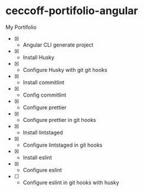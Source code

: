 # ceccoff-portifolio-angular

My Portifolio

- [x] - Angular CLI generate project
- [x] - Install Husky
- [x] - Configure Husky with git git hooks
- [x] - Install commitlint
- [x] - Config commitlint
- [x] - Configure prettier
- [x] - Configure prettier in git hooks
- [x] - Install lintstaged
- [x] - Configure lintstaged in git hooks
- [x] - Install eslint
- [x] - Configure eslint
- [ ] - Configure eslint in git hooks with husky

